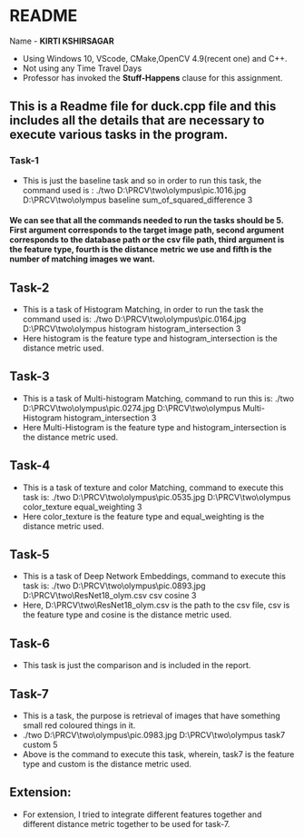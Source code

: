 # README
Name - **KIRTI KSHIRSAGAR** 
- Using Windows 10, VScode, CMake,OpenCV 4.9(recent one) and C++.
- Not using any Time Travel Days
- Professor has invoked the **Stuff-Happens** clause for this assignment.

## This is a Readme file for duck.cpp file and this includes all the details that are necessary to execute various tasks in  the program.

### Task-1
- This is just the baseline task and so in order to run this task, the command used is : 
./two D:\PRCV\two\olympus\pic.1016.jpg D:\PRCV\two\olympus baseline sum_of_squared_difference 3

#### We can see that all the commands needed to run the tasks should be 5. First argument corresponds to the target image path, second argument corresponds to the database path or the csv file path, third argument is the feature type, fourth is the distance metric we use and fifth is the number of matching images we want.

## Task-2
- This is a task of Histogram Matching, in order to run the task the command used is:  ./two D:\PRCV\two\olympus\pic.0164.jpg D:\PRCV\two\olympus histogram histogram_intersection 3 
- Here histogram is the feature type and histogram_intersection is the distance metric used.

## Task-3
- This is a task of Multi-histogram Matching, command to run this is:  ./two D:\PRCV\two\olympus\pic.0274.jpg D:\PRCV\two\olympus Multi-Histogram histogram_intersection 3
- Here Multi-Histogram is the feature type and histogram_intersection is the distance metric used.

## Task-4
- This is a task of texture and color Matching, command to execute this task is:  ./two D:\PRCV\two\olympus\pic.0535.jpg D:\PRCV\two\olympus color_texture equal_weighting 3 
- Here color_texture is the feature type and equal_weighting is the distance metric used.

## Task-5
- This is a task of Deep Network Embeddings, command to execute this task is:  ./two D:\PRCV\two\olympus\pic.0893.jpg D:\PRCV\two\ResNet18_olym.csv csv cosine 3 
- Here, D:\PRCV\two\ResNet18_olym.csv is the path to the csv file, csv is the feature type and cosine is the distance metric used.

## Task-6
- This task is just the comparison and is included in the report.

## Task-7
- This is a task, the purpose is retrieval of images that have something small red coloured things in it.
- ./two D:\PRCV\two\olympus\pic.0983.jpg D:\PRCV\two\olympus task7 custom 5
- Above is the command to execute this task, wherein, task7 is the feature type and custom is the distance metric used.

## Extension:
- For extension, I tried to integrate different features together and different distance metric together to be used for task-7.